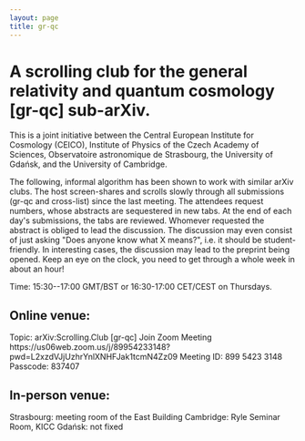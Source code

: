 ```yaml
---
layout: page 
title: gr-qc 
---
```

<body class="sph5">
<h1>
A scrolling club for the general relativity and quantum cosmology [gr-qc] sub-arXiv. 
</h1>
<p>
This is a joint initiative between the Central European Institute for Cosmology (CEICO), Institute of Physics of the Czech Academy of Sciences, Observatoire astronomique de Strasbourg, the University of Gdańsk, and the University of Cambridge.
</p>
<p>
The following, informal algorithm has been shown to work with similar arXiv clubs. The host screen-shares and scrolls slowly through all submissions (gr-qc and cross-list) since the last meeting. The attendees request numbers, whose abstracts are sequestered in new tabs. At the end of each day's submissions, the tabs are reviewed. Whomever requested the abstract is obliged to lead the discussion. The discussion may even consist of just asking "Does anyone know what X means?", i.e. it should be student-friendly. In interesting cases, the discussion may lead to the preprint being opened. Keep an eye on the clock, you need to get through a whole week in about an hour!
</p>
<p>
Time: 15:30--17:00 GMT/BST or 16:30-17:00 CET/CEST on Thursdays.
</p>
<h2>
Online venue: 
</h2>
<p>
Topic: arXiv:Scrolling.Club [gr-qc]
Join Zoom Meeting
https://us06web.zoom.us/j/89954233148?pwd=L2xzdVJjUzhrYnlXNHFJak1tcmN4Zz09
Meeting ID: 899 5423 3148
Passcode: 837407
</p>
<h2>
In-person venue:
</h2>
<p>
Strasbourg:	meeting room of the East Building
Cambridge:	Ryle Seminar Room, KICC
Gdańsk:		not fixed
</p>
</body>
